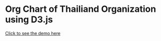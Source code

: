 <h1 dir=auto> Org Chart of Thailiand Organization using D3.js </h1>

<a href="https://pavidamalitong.github.io/Org-Chart-of-Thailiand-Organization-using-D3.js/">Click to see the demo here</a>
